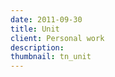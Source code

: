 ```yaml
---
date: 2011-09-30
title: Unit
client: Personal work
description:
thumbnail: tn_unit
---
```


<img srcset="/img/unit-1x.png 1x, /img/unit-2x.png 2x">
